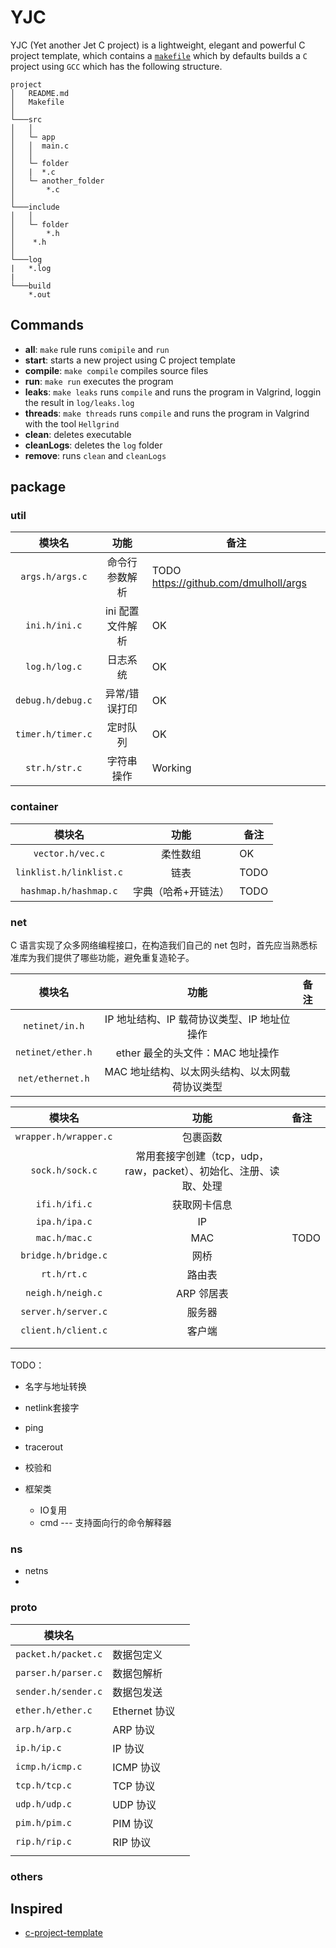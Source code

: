 # YJC

YJC (Yet another Jet C project) is a lightweight, elegant and powerful C project template, which contains a [`makefile`](./Makefile) which by defaults builds a `C` project using `GCC` which has the following structure.

```
project
│   README.md
│   Makefile
│
└───src
│   │
│   └─ app
│   │  main.c
│   │
│   └─ folder
│   |  *.c
│   └─ another_folder
│       *.c
│
└───include
│   │
│   └─ folder
│       *.h
│    *.h
│
└───log
|   *.log
|
└───build
    *.out
```

## Commands

- **all**: `make` rule runs `comipile` and `run`
- **start**: starts a new project using C project template
- **compile**: `make compile` compiles source files
- **run**: `make run` executes the program
- **leaks**: `make leaks` runs `compile` and runs the program in Valgrind, loggin the result in `log/leaks.log`
- **threads**: `make threads` runs `compile` and runs the program in Valgrind with the tool `Hellgrind`
- **clean**: deletes executable
- **cleanLogs**: deletes the `log` folder
- **remove**: runs `clean` and `cleanLogs`

## package

### util

|       模块名        |       功能       | 备注                                  |
| :-----------------: | :--------------: | ------------------------------------- |
|   `args.h/args.c`   |  命令行参数解析  | TODO https://github.com/dmulholl/args |
|    `ini.h/ini.c`    | ini 配置文件解析 | OK                                    |
|    `log.h/log.c`    |     日志系统     | OK                                    |
| `debug.h/debug.c`   |  异常/错误打印   | OK                                    |
|  `timer.h/timer.c`  |     定时队列     | OK                                    |
|    `str.h/str.c`    |    字符串操作    | Working                               |

### container

|     模块名      |        功能         | 备注 |
| :-------------: | :-----------------: | ---- |
|  `vector.h/vec.c`  |      柔性数组       | OK   |
| `linklist.h/linklist.c` |        链表         | TODO |
| `hashmap.h/hashmap.c` | 字典（哈希+开链法） | TODO |

### net

C 语言实现了众多网络编程接口，在构造我们自己的 net 包时，首先应当熟悉标准库为我们提供了哪些功能，避免重复造轮子。

|        模块名         |                             功能                             | 备注 |
| :-------------------: | :----------------------------------------------------------: | :--- |
| `netinet/in.h` |                           IP 地址结构、IP 载荷协议类型、IP 地址位操作|      |
| `netinet/ether.h` |                           ether 最全的头文件：MAC 地址操作|      |
| `net/ethernet.h`    | MAC 地址结构、以太网头结构、以太网载荷协议类型 |      |


|        模块名         |                             功能                             | 备注 |
| :-------------------: | :----------------------------------------------------------: | :--- |
| `wrapper.h/wrapper.c` |                           包裹函数                           |      |
|    `sock.h/sock.c`    | 常用套接字创建（tcp，udp，raw，packet）、初始化、注册、读取、处理 |      |
|     `ifi.h/ifi.c`     |                         获取网卡信息                         |      |
|     `ipa.h/ipa.c`     |                              IP                              |      |
|     `mac.h/mac.c`     |                             MAC                              | TODO |
|  `bridge.h/bridge.c`  |                             网桥                             |      |
|      `rt.h/rt.c`      |                            路由表                            |      |
|   `neigh.h/neigh.c`   |                          ARP 邻居表                          |      |
|  `server.h/server.c`  |                            服务器                            |      |
|  `client.h/client.c`  |                            客户端                            |      |
|                       |                                                              |      |
|                       |                                                              |      |

TODO：

- 名字与地址转换
- netlink套接字
- ping
- tracerout
- 校验和

- 框架类
    - IO复用
    - cmd --- 支持面向行的命令解释器

### ns

- netns
- 

### proto

| 模块名              |               |      |
| ------------------- | ------------- | ---- |
| `packet.h/packet.c` | 数据包定义    |      |
| `parser.h/parser.c` | 数据包解析    |      |
| `sender.h/sender.c` | 数据包发送    |      |
| `ether.h/ether.c`   | Ethernet 协议 |      |
| `arp.h/arp.c`       | ARP 协议      |      |
| `ip.h/ip.c`         | IP 协议       |      |
| `icmp.h/icmp.c`     | ICMP 协议     |      |
| `tcp.h/tcp.c`       | TCP 协议      |      |
| `udp.h/udp.c`       | UDP 协议      |      |
| `pim.h/pim.c`       | PIM 协议      |      |
| `rip.h/rip.c`       | RIP 协议      |      |
|                     |               |      |


### others



## Inspired

- [c-project-template](https://github.com/pantuza/c-project-template)

